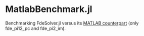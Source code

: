 # MatlabBenchmark.jl
Benchmarking FdeSolver.jl versus its [MATLAB counterpart](https://www.dm.uniba.it/members/garrappa/software) (only fde_pi12_pc and fde_pi2_im).
